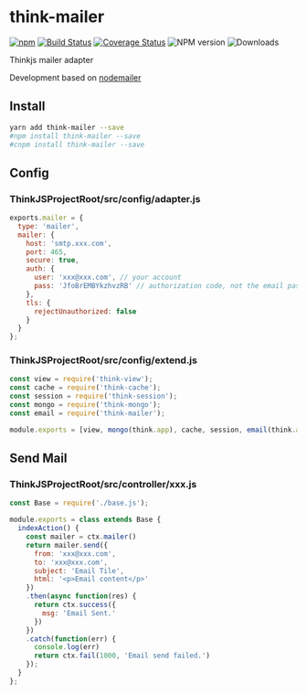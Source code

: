 # think-mailer
[![npm](https://img.shields.io/npm/v/think-mailer.svg?style=flat-square)](https://www.npmjs.com/package/think-mailer)
[![Build Status](https://travis-ci.org/thinkjs/think-mailer.svg?branch=master)](https://travis-ci.org/thinkjs/think-mailer)
[![Coverage Status](https://coveralls.io/repos/github/mlinquan/think-mailer/badge.svg?branch=master)](https://coveralls.io/github/mlinquan/think-mailer?branch=master)
![NPM version](https://badge.fury.io/js/think-mailer.svg)
![Downloads](http://img.shields.io/npm/dm/think-mailer.svg?style=flat)

Thinkjs mailer adapter

Development based on [nodemailer](https://www.npmjs.com/package/nodemailer)

## Install
```bash
yarn add think-mailer --save
#npm install think-mailer --save
#cnpm install think-mailer --save
```


## Config
### ThinkJSProjectRoot/src/config/adapter.js
```js
exports.mailer = {
  type: 'mailer',
  mailer: {
    host: 'smtp.xxx.com',
    port: 465,
    secure: true,
    auth: {
      user: 'xxx@xxx.com', // your account
      pass: 'JfoBrEMBYkzhvzRB' // authorization code, not the email password
    },
    tls: {
      rejectUnauthorized: false
    }
  }
};
```


### ThinkJSProjectRoot/src/config/extend.js
```js
const view = require('think-view');
const cache = require('think-cache');
const session = require('think-session');
const mongo = require('think-mongo');
const email = require('think-mailer');

module.exports = [view, mongo(think.app), cache, session, email(think.app)];
```


## Send Mail
### ThinkJSProjectRoot/src/controller/xxx.js
```js
const Base = require('./base.js');

module.exports = class extends Base {
  indexAction() {
    const mailer = ctx.mailer()
    return mailer.send({
      from: 'xxx@xxx.com',
      to: 'xxx@xxx.com',
      subject: 'Email Tile',
      html: '<p>Email content</p>'
    })
    .then(async function(res) {
      return ctx.success({
        msg: 'Email Sent.'
      })
    })
    .catch(function(err) {
      console.log(err)
      return ctx.fail(1000, 'Email send failed.')
    });
  }
};
```

